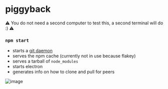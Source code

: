 # piggyback

⚠️ You do not need a second computer to test this, a second terminal will do :) ⚠️

### `npm start`

- starts a [git daemon](https://gist.github.com/datagrok/5080545)
- serves the npm cache (currently not in use because flakey)
- serves a tarball of `node_modules`
- starts electron
- generates info on how to clone and pull for peers

![image](https://user-images.githubusercontent.com/170145/36341637-98dcdd68-13f1-11e8-8920-a58db9f18775.png)
